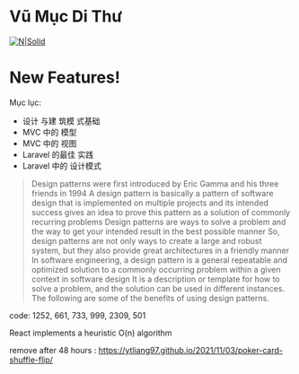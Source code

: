 # Vũ Mục Di Thư

[![N|Solid](https://cldup.com/dTxpPi9lDf.thumb.png)](https://nodesource.com/products/nsolid)

# New Features!
Mục lục:
  - 设计 与建 筑模 式基础
  - MVC 中的 模型
  - MVC 中的 视图
  - Laravel 的最佳 实践
  - Laravel 中的 设计模式
> Design patterns were first introduced by Eric Gamma and his three friends in 1994
> A design pattern is basically a pattern of software design that is implemented on multiple projects
> and its intended success gives an idea to prove this pattern as a solution of commonly recurring problems
> Design patterns are ways to solve a problem and the way to get your intended result in the best possible manner
> So, design patterns are not only ways to create a large and robust system, but they also provide great architectures in a friendly manner
> In software engineering, a design pattern is a general repeatable and optimized solution to a commonly occurring problem within a given context in software design
> It is a description or template for how to solve a problem, and the solution can be used in different instances. The following are some of the benefits of using design patterns.

code: 1252, 661, 733, 999, 2309, 501

React implements a heuristic O(n) algorithm


remove after 48 hours : https://ytliang97.github.io/2021/11/03/poker-card-shuffle-flip/
